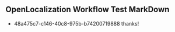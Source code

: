 ## OpenLocalization Workflow Test MarkDown
* 48a475c7-c146-40c8-975b-b74200719888 
thanks!<!--HONumber=Mar16_HO2-->
